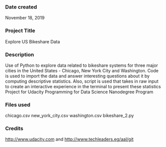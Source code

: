 ### Date created
November 18, 2019

### Project Title
Explore US Bikeshare Data

### Description
Use of Python to explore data related to bikeshare systems for three major
cities in the United States - Chicago, New York City and Washington. Code is
used to import the data and answer interesting questions about it by computing
descriptive statistics. Also, script is used that takes in raw input to create
an interactive experience in the terminal to present these statistics
Project for Udacity Programming for Data Science Nanodegree Program

### Files used
chicago.csv
new_york_city.csv
washington.csv
bikeshare_2.py

### Credits
 http://www.udacity.com and http://www.techleaders.eg/aal/git